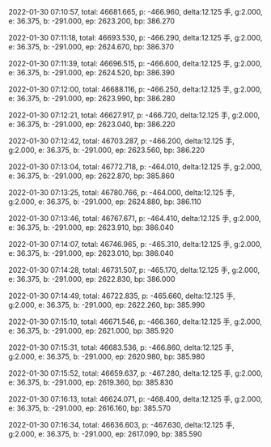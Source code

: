 2022-01-30 07:10:57, total: 46681.665, p: -466.960, delta:12.125 手, g:2.000, e: 36.375, b: -291.000, ep: 2623.200, bp: 386.270

2022-01-30 07:11:18, total: 46693.530, p: -466.290, delta:12.125 手, g:2.000, e: 36.375, b: -291.000, ep: 2624.670, bp: 386.370

2022-01-30 07:11:39, total: 46696.515, p: -466.600, delta:12.125 手, g:2.000, e: 36.375, b: -291.000, ep: 2624.520, bp: 386.390

2022-01-30 07:12:00, total: 46688.116, p: -466.250, delta:12.125 手, g:2.000, e: 36.375, b: -291.000, ep: 2623.990, bp: 386.280

2022-01-30 07:12:21, total: 46627.917, p: -466.720, delta:12.125 手, g:2.000, e: 36.375, b: -291.000, ep: 2623.040, bp: 386.220

2022-01-30 07:12:42, total: 46703.287, p: -466.200, delta:12.125 手, g:2.000, e: 36.375, b: -291.000, ep: 2623.560, bp: 386.220

2022-01-30 07:13:04, total: 46772.718, p: -464.010, delta:12.125 手, g:2.000, e: 36.375, b: -291.000, ep: 2622.870, bp: 385.860

2022-01-30 07:13:25, total: 46780.766, p: -464.000, delta:12.125 手, g:2.000, e: 36.375, b: -291.000, ep: 2624.880, bp: 386.110

2022-01-30 07:13:46, total: 46767.671, p: -464.410, delta:12.125 手, g:2.000, e: 36.375, b: -291.000, ep: 2623.910, bp: 386.040

2022-01-30 07:14:07, total: 46746.965, p: -465.310, delta:12.125 手, g:2.000, e: 36.375, b: -291.000, ep: 2623.010, bp: 386.040

2022-01-30 07:14:28, total: 46731.507, p: -465.170, delta:12.125 手, g:2.000, e: 36.375, b: -291.000, ep: 2622.830, bp: 386.000

2022-01-30 07:14:49, total: 46722.835, p: -465.660, delta:12.125 手, g:2.000, e: 36.375, b: -291.000, ep: 2622.260, bp: 385.990

2022-01-30 07:15:10, total: 46671.546, p: -466.360, delta:12.125 手, g:2.000, e: 36.375, b: -291.000, ep: 2621.000, bp: 385.920

2022-01-30 07:15:31, total: 46683.536, p: -466.860, delta:12.125 手, g:2.000, e: 36.375, b: -291.000, ep: 2620.980, bp: 385.980

2022-01-30 07:15:52, total: 46659.637, p: -467.280, delta:12.125 手, g:2.000, e: 36.375, b: -291.000, ep: 2619.360, bp: 385.830

2022-01-30 07:16:13, total: 46624.071, p: -468.400, delta:12.125 手, g:2.000, e: 36.375, b: -291.000, ep: 2616.160, bp: 385.570

2022-01-30 07:16:34, total: 46636.603, p: -467.630, delta:12.125 手, g:2.000, e: 36.375, b: -291.000, ep: 2617.090, bp: 385.590